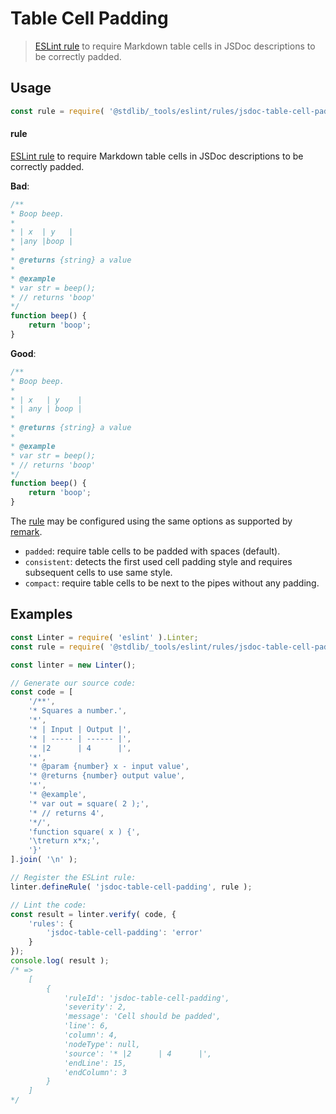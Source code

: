 <!--

@license Apache-2.0

Copyright (c) 2018 The Stdlib Authors.

Licensed under the Apache License, Version 2.0 (the "License");
you may not use this file except in compliance with the License.
You may obtain a copy of the License at

   http://www.apache.org/licenses/LICENSE-2.0

Unless required by applicable law or agreed to in writing, software
distributed under the License is distributed on an "AS IS" BASIS,
WITHOUT WARRANTIES OR CONDITIONS OF ANY KIND, either express or implied.
See the License for the specific language governing permissions and
limitations under the License.

-->

# Table Cell Padding

> [ESLint rule][eslint-rules] to require Markdown table cells in JSDoc descriptions to be correctly padded.

<section class="intro">

</section>

<!-- /.intro -->

<section class="usage">

## Usage

```javascript
const rule = require( '@stdlib/_tools/eslint/rules/jsdoc-table-cell-padding' );
```

#### rule

[ESLint rule][eslint-rules] to require Markdown table cells in JSDoc descriptions to be correctly padded.

**Bad**:

<!-- eslint-disable stdlib/jsdoc-table-cell-padding, stdlib/jsdoc-markdown-remark -->

```javascript
/**
* Boop beep.
*
* | x  | y   |
* |any |boop |
*
* @returns {string} a value
*
* @example
* var str = beep();
* // returns 'boop'
*/
function beep() {
    return 'boop';
}
```

**Good**:

```javascript
/**
* Boop beep.
*
* | x   | y    |
* | any | boop |
*
* @returns {string} a value
*
* @example
* var str = beep();
* // returns 'boop'
*/
function beep() {
    return 'boop';
}
```

The [rule][eslint-rules] may be configured using the same options as supported by [remark][remark-lint-table-cell-padding]. 

-   `padded`: require table cells to be padded with spaces (default).
-   `consistent`:  detects the first used cell padding style and requires subsequent cells to use same style.
-   `compact`: require table cells to be next to the pipes without any padding.

</section>

<!-- /.usage -->

<section class="examples">

## Examples

<!-- eslint no-undef: "error" -->

```javascript
const Linter = require( 'eslint' ).Linter;
const rule = require( '@stdlib/_tools/eslint/rules/jsdoc-table-cell-padding' );

const linter = new Linter();

// Generate our source code:
const code = [
    '/**',
    '* Squares a number.',
    '*',
    '* | Input | Output |',
    '* | ----- | ------ |',
    '* |2      | 4      |',
    '*',
    '* @param {number} x - input value',
    '* @returns {number} output value',
    '*',
    '* @example',
    '* var out = square( 2 );',
    '* // returns 4',
    '*/',
    'function square( x ) {',
    '\treturn x*x;',
    '}'
].join( '\n' );

// Register the ESLint rule:
linter.defineRule( 'jsdoc-table-cell-padding', rule );

// Lint the code:
const result = linter.verify( code, {
    'rules': {
        'jsdoc-table-cell-padding': 'error'
    }
});
console.log( result );
/* =>
    [
        {
            'ruleId': 'jsdoc-table-cell-padding',
            'severity': 2,
            'message': 'Cell should be padded',
            'line': 6,
            'column': 4,
            'nodeType': null,
            'source': '* |2      | 4      |',
            'endLine': 15,
            'endColumn': 3
        }
    ]
*/
```

</section>

<!-- /.examples -->

<!-- Section for related `stdlib` packages. Do not manually edit this section, as it is automatically populated. -->

<section class="related">

</section>

<!-- /.related -->

<!-- Section for all links. Make sure to keep an empty line after the `section` element and another before the `/section` close. -->

<section class="links">

[eslint-rules]: https://eslint.org/docs/developer-guide/working-with-rules

[remark-lint-table-cell-padding]: https://github.com/remarkjs/remark-lint/tree/19150d94f89f7a0d94d083417890236d11839641/packages/remark-lint-table-cell-padding

</section>

<!-- /.links -->
